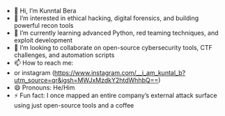 - 👋 Hi, I’m Kunntal Bera 
- 👀 I’m interested in ethical hacking, digital forensics, and building powerful recon tools  
- 🌱 I’m currently learning advanced Python, red teaming techniques, and exploit development  
- 💞️ I’m looking to collaborate on open-source cybersecurity tools, CTF challenges, and automation scripts  
- 📫 How to reach me:
- or instagram (https://www.instagram.com/__i_am_kuntal_b?utm_source=qr&igsh=MWJxMzdkY2htdWhhbQ==)
- 😄 Pronouns: He/Him  
- ⚡ Fun fact: I once mapped an entire company’s external attack surface using just open-source tools and a coffee  


<!---
Kun31-cpu/Kun31-cpu is a ✨ special ✨ repository because its `README.md` (this file) appears on your GitHub profile.
You can click the Preview link to take a look at your changes.
--->
